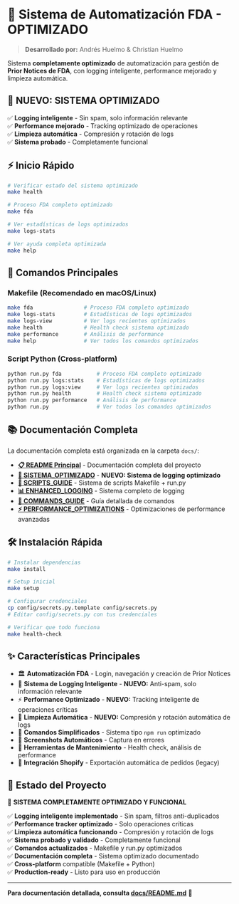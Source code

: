 # 🚀 Sistema de Automatización FDA - OPTIMIZADO

> **Desarrollado por:** Andrés Huelmo & Christian Huelmo

Sistema **completamente optimizado** de automatización para gestión de **Prior Notices de FDA**, con logging inteligente, performance mejorado y limpieza automática.

## 🎯 **NUEVO: SISTEMA OPTIMIZADO**
✅ **Logging inteligente** - Sin spam, solo información relevante  
✅ **Performance mejorado** - Tracking optimizado de operaciones  
✅ **Limpieza automática** - Compresión y rotación de logs  
✅ **Sistema probado** - Completamente funcional

## ⚡ Inicio Rápido

```bash
# Verificar estado del sistema optimizado
make health

# Proceso FDA completo optimizado
make fda

# Ver estadísticas de logs optimizados
make logs-stats

# Ver ayuda completa optimizada
make help
```

## 🚀 Comandos Principales

### **Makefile (Recomendado en macOS/Linux)**
```bash
make fda                # Proceso FDA completo optimizado
make logs-stats         # Estadísticas de logs optimizados
make logs-view          # Ver logs recientes optimizados
make health             # Health check sistema optimizado
make performance        # Análisis de performance
make help               # Ver todos los comandos optimizados
```

### **Script Python (Cross-platform)**
```bash
python run.py fda           # Proceso FDA completo optimizado
python run.py logs:stats    # Estadísticas de logs optimizados
python run.py logs:view     # Ver logs recientes optimizados
python run.py health        # Health check sistema optimizado
python run.py performance   # Análisis de performance
python run.py               # Ver todos los comandos optimizados
```

## 📚 Documentación Completa

La documentación completa está organizada en la carpeta `docs/`:

- **[📋 README Principal](docs/README.md)** - Documentación completa del proyecto
- **[🚀 SISTEMA_OPTIMIZADO](docs/SISTEMA_OPTIMIZADO_README.md)** - **NUEVO: Sistema de logging optimizado**
- **[🚀 SCRIPTS_GUIDE](docs/SCRIPTS_GUIDE.md)** - Sistema de scripts Makefile + run.py
- **[📊 ENHANCED_LOGGING](docs/ENHANCED_LOGGING.md)** - Sistema completo de logging
- **[📖 COMMANDS_GUIDE](docs/COMMANDS_GUIDE.md)** - Guía detallada de comandos
- **[⚡ PERFORMANCE_OPTIMIZATIONS](docs/PERFORMANCE_OPTIMIZATIONS.md)** - Optimizaciones de performance avanzadas

## 🛠️ Instalación Rápida

```bash
# Instalar dependencias
make install

# Setup inicial
make setup

# Configurar credenciales
cp config/secrets.py.template config/secrets.py
# Editar config/secrets.py con tus credenciales

# Verificar que todo funciona
make health-check
```

## ✨ Características Principales

- 🏛️ **Automatización FDA** - Login, navegación y creación de Prior Notices
- 🧠 **Sistema de Logging Inteligente** - **NUEVO:** Anti-spam, solo información relevante
- ⚡ **Performance Optimizado** - **NUEVO:** Tracking inteligente de operaciones críticas
- 🧹 **Limpieza Automática** - **NUEVO:** Compresión y rotación automática de logs
- 🚀 **Comandos Simplificados** - Sistema tipo `npm run` optimizado
- 📸 **Screenshots Automáticos** - Captura en errores
- 🔧 **Herramientas de Mantenimiento** - Health check, análisis de performance
- 🛒 **Integración Shopify** - Exportación automática de pedidos (legacy)

## 🎯 Estado del Proyecto

🎉 **SISTEMA COMPLETAMENTE OPTIMIZADO Y FUNCIONAL**

✅ **Logging inteligente implementado** - Sin spam, filtros anti-duplicados  
✅ **Performance tracker optimizado** - Solo operaciones críticas  
✅ **Limpieza automática funcionando** - Compresión y rotación de logs  
✅ **Sistema probado y validado** - Completamente funcional  
✅ **Comandos actualizados** - Makefile y run.py optimizados  
✅ **Documentación completa** - Sistema optimizado documentado  
✅ **Cross-platform** compatible (Makefile + Python)  
✅ **Production-ready** - Listo para uso en producción  

---

**Para documentación detallada, consulta [docs/README.md](docs/README.md)** 📖 